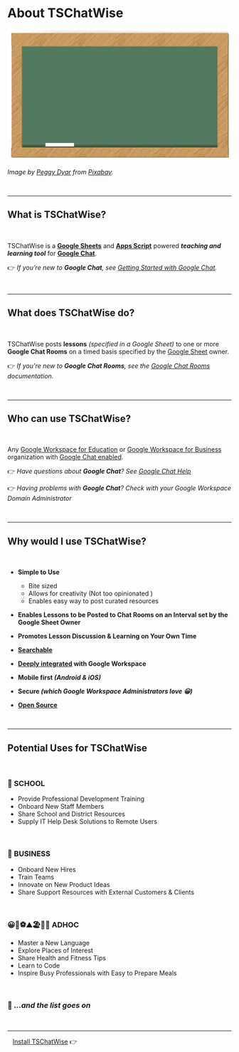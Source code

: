 # About TSChatWise 

![](../chalkboard.jpg)

*Image by [Peggy Dyar](https://pixabay.com/users/4Me2Design-3106045/?utm_source=link-attribution&amp;utm_medium=referral&amp;utm_campaign=image&amp;utm_content=2629436) from [Pixabay](https://pixabay.com/?utm_source=link-attribution&amp;utm_medium=referral&amp;utm_campaign=image&amp;utm_content=2629436).*

<br>

---

## What is TSChatWise?

<br>

TSChatWise is a **[Google Sheets](https://www.google.com/sheets/about/)** and **[Apps Script](https://www.google.com/script/start/)** powered ***teaching and learning tool*** for **[Google Chat](https://gsuite.google.com/products/chat/)**.


👉 *If you’re new to __Google Chat__, see [Getting Started with Google Chat](https://support.google.com/chat/answer/7653601?hl=en&ref_topic=7649316).*

<br>

---

## What does TSChatWise do?

<br>

TSChatWise posts **lessons** *(specified in a Google Sheet)* to one or more **Google Chat Rooms** on a timed basis specified by the [Google Sheet](https://www.google.com/sheets/about/) owner.

:point_right: *If you're new to __Google Chat Rooms__, see the [Google Chat Rooms](https://support.google.com/chat/answer/7653861?hl=en&ref_topic=7649113) documentation.*

<br>

---

## Who can use TSChatWise?

<br>

Any [Google Workspace for Education](https://edu.google.com/) or [Google Workspace for Business](https://gsuite.google.com/solutions/) organization with [Google Chat enabled](https://support.google.com/a/answer/7651884?hl=en).

:point_right: *Have questions about __Google Chat__?  See [Google Chat Help](https://support.google.com/chat/?hl=en#topic=7649316)*

:point_right: *Having problems with __Google Chat__?  Check with your Google Workspace _Domain Administrator_*

<br>

---

## Why would I use TSChatWise?

<br>

* **Simple to Use**
  * Bite sized
  * Allows for creativity (Not too opinionated )
  * Enables easy way to post curated resources
  
* **Enables Lessons to be Posted to Chat Rooms on an Interval set by the Google Sheet Owner**

* **Promotes Lesson Discussion & Learning on Your Own Time**

* **[Searchable](https://support.google.com/chat/answer/7655805?hl=en#)**

* **[Deeply integrated](https://gsuite.google.com/products/chat/) with Google Workspace**

* **Mobile first _(Android & iOS)_**

* **Secure _(which Google Workspace Administrators love 😀)_**

* **[Open Source](../README.md#license)**

<br>

---

## Potential Uses for TSChatWise

<br>

### 🏫 SCHOOL

* Provide Professional Development Training
* Onboard New Staff Members
* Share School and District Resources
* Supply IT Help Desk Solutions to Remote Users
  
<br>
  
### 💼 BUSINESS

* Onboard New Hires
* Train Teams
* Innovate on New Product Ideas
* Share Support Resources with External Customers & Clients
  
<br>
  
### 😀🥝⚽⛰️🏖️🗾💡 ADHOC

* Master a New Language
* Explore Places of Interest
* Share Health and Fitness Tips
* Learn to Code
* Inspire Busy Professionals with Easy to Prepare Meals

<br>


### 🚀 *...and the list goes on* 

<br>

---

&nbsp;&nbsp; [Install TSChatWise](Install.md) 👉

